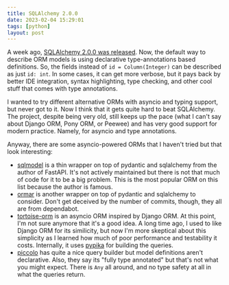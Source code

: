 ```yaml
---
title: SQLAlchemy 2.0.0
date: 2023-02-04 15:29:01
tags: [python]
layout: post
---
```


A week ago, [SQLAlchemy 2.0.0 was released](https://www.sqlalchemy.org/blog/2023/01/26/sqlalchemy-2.0.0-released/). Now, the default way to describe ORM models is using declarative type-annotations based definitions. So, the fields instead of `id = Column(Integer)` can be described as just `id: int`. In some cases, it can get more verbose, but it pays back by better IDE integration, syntax highlighting, type checking, and other cool stuff that comes with type annotations.

I wanted to try different alternative ORMs with asyncio and typing support, but never got to it. Now I think that it gets quite hard to beat SQLAlchemy. The project, despite being very old, still keeps up the pace (what I can't say about Django ORM, Pony ORM, or Peewee) and has very good support for modern practice. Namely, for asyncio and type annotations.

Anyway, there are some asyncio-powered ORMs that I haven't tried but that look interesting:

+ [sqlmodel](https://github.com/tiangolo/sqlmodel) is a thin wrapper on top of pydantic and sqlalchemy from the author of FastAPI. It's not actively maintained but there is not that much of code for it to be a big problem. This is the most popular ORM on this list because the author is famous.
+ [ormar](https://github.com/collerek/ormar) is another wrapper on top of pydantic and sqlalchemy to consider. Don't get deceived by the number of commits, though, they all are from dependabot.
+ [tortoise-orm](https://github.com/tortoise/tortoise-orm) is an asyncio ORM inspired by Django ORM. At this point, I'm not sure anymore that it's a good idea. A long time ago, I used to like Django ORM for its similicity, but now I'm more skeptical about this simplicity as I learned how much of poor performance and testability it costs. Internally, it uses [pypika](https://github.com/kayak/pypika) for building the queries.
+ [piccolo](https://github.com/piccolo-orm/piccolo) has quite a nice query builder but model definitions aren't declarative. Also, they say its "fully type annotated" but that's not what you might expect. There is `Any` all around, and no type safety at all in what the queries return.
